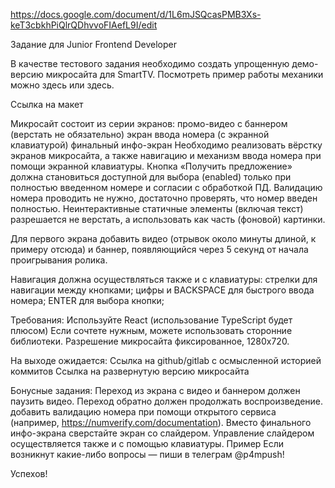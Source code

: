 https://docs.google.com/document/d/1L6mJSQcasPMB3Xs-keT3cbkhPiQlrQDhvvoFIAefL9I/edit

Задание для Junior Frontend Developer

В качестве тестового задания необходимо создать упрощенную демо-версию микросайта для SmartTV. Посмотреть пример работы механики можно здесь или здесь.

Ссылка на макет

Микросайт состоит из серии экранов:
промо-видео с баннером (верстать не обязательно)
экран ввода номера (с экранной клавиатурой)
финальный инфо-экран
Необходимо реализовать вёрстку экранов микросайта, а также навигацию и механизм ввода номера при помощи экранной клавиатуры. Кнопка «Получить предложение» должна становиться доступной для выбора (enabled) только при полностью введенном номере и согласии с обработкой ПД. Валидацию номера проводить не нужно, достаточно проверять, что номер введен полностью.
Неинтерактивные статичные элементы (включая текст) разрешается не верстать, а использовать как часть (фоновой) картинки. 


Для первого экрана добавить видео (отрывок около минуты длиной, к примеру отсюда) и баннер, появляющийся через 5 секунд от начала проигрывания ролика.

Навигация должна осуществляться также и с клавиатуры:
стрелки для навигации между кнопками;
цифры и BACKSPACE для быстрого ввода номера;
ENTER для выбора кнопки;


Требования:
Используйте React (использование TypeScript будет плюсом)
Если сочтете нужным, можете использовать сторонние библиотеки.
Разрешение микросайта фиксированное, 1280х720.


На выходе ожидается:
Ссылка на github/gitlab с осмысленной историей коммитов
Ссылка на развернутую версию микросайта


Бонусные задания:
Переход из экрана с видео и баннером должен паузить видео. Переход обратно должен продолжать воспроизведение.
добавить валидацию номера при помощи открытого сервиса (например, https://numverify.com/documentation).
Вместо финального инфо-экрана сверстайте экран со слайдером. Управление слайдером осуществляется также и с помощью клавиатуры. Пример 
Если возникнут какие-либо вопросы — пиши в телеграм @p4mpush!

Успехов!
